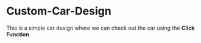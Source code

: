# Custom-Car-Design
 
 This is a simple car design where we can check out the car using the **Click Function**
